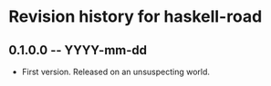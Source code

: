 # Revision history for haskell-road

## 0.1.0.0  -- YYYY-mm-dd

* First version. Released on an unsuspecting world.
